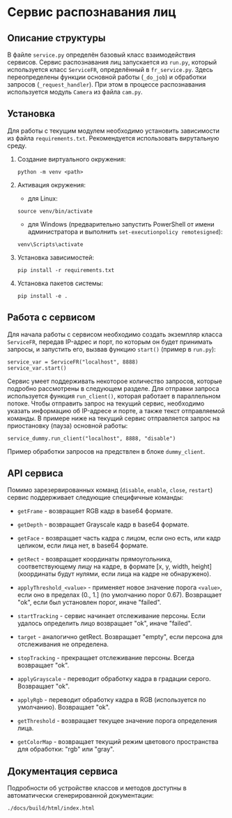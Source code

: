 # Сервис распознавания лиц

## Описание структуры

В файле `service.py` определён базовый класс взаимодействия сервисов.
Сервис распознавания лиц запускается из `run.py`, который используется класс `ServiceFR`, определённый в
`fr_service.py`. Здесь переопределены функции основной работы (`_do_job`) и обработки запросов (`_request_handler`). 
При этом в процессе распознавания используется модуль `Camera` из файла `cam.py`.

## Установка 
Для работы с текущим модулем необходимо установить зависимости из файла `requirements.txt`. Рекомендуется использовать 
вирутальную среду.

1. Создание виртуального окружения:
    ```
    python -m venv <path>
    ```

2. Активация окружения:
   * для Linux:
    ```
    source venv/bin/activate
    ```
   * для Windows (предварительно запустить PowerShell от имени администратора и выполнить
   ```set-executionpolicy remotesigned```):
    ```
    venv\Scripts\activate
    ```

3. Установка зависимостей:
    ```
    pip install -r requirements.txt
    ```
    
4. Установка пакетов системы:
    ```
    pip install -e .
    ```

## Работа с сервисом

Для начала работы с сервисом необходимо создать экземпляр класса `ServiceFR`, передав IP-адрес и порт, по которым он 
будет принимать запросы, и запустить его, вызвав функцию `start()` (пример в `run.py`):
```
service_var = ServiceFR("localhost", 8888)
service_var.start()
```

Сервис умеет поддерживать некоторое количество запросов, которые подробно рассмотрены в следующем разделе. Для отправки
запроса используется функция `run_client()`, которая работает в параллельном потоке. Чтобы отправить запрос на текущий 
сервис, необходимо указать информацию об IP-адресе и порте, а также текст отправляемой команды. В примере ниже на 
текущий сервис отправляется запрос на приостановку (пауза) основной работы:
```
service_dummy.run_client("localhost", 8888, "disable")
```
Пример обработки запросов на предствлен в блоке `dummy_client`. 

## API сервиса

Помимо зарезервированных команд (`disable`, `enable`, `close`, `restart`) сервис поддерживает следующие специфичные 
команды:

* `getFrame` - возвращает RGB кадр в base64 формате.

* `getDepth` - возвращает Grayscale кадр в base64 формате.

* `getFace` - возвращает часть кадра с лицом, если оно есть, или кадр целиком, если лица нет, в base64 формате.

* `getRect` - возвращает координаты прямоугольника, соответствующему лицу на кадре, в формате [x, y, width, height] (координаты будут нулями, если лица на кадре не обнаружено).

* `applyThreshold_<value>` - применяет новое значение порога `<value>`, если оно в пределах (0., 1.] (по умолчанию порог 0.67). Возвращает "ok", если был установлен порог, иначе "failed".

* `startTracking` - сервис начинает отслеживание персоны. Если удалось определить лицо возвращает "ok", иначе "failed".

* `target` - аналогично getRect. Возвращает "empty", если персона для отслеживания не определена.

* `stopTracking` - прекращает отслеживание персоны. Всегда возвращает "ok".

* `applyGrayscale` - переводит обработку кадра в градации серого. Возвращает "ok".

* `applyRgb` - переводит обработку кадра в RGB (используется по умолчанию). Возвращает "ok".

* `getThreshold` - возвращает текущее значение порога определения лица.

* `getColorMap` - возвращает текущий режим цветового пространства для обработки: "rgb" или "gray".

## Документация сервиса

Подробности об устройстве классов и методов доступны в автоматически сгенерированной документации:
```
./docs/build/html/index.html
```

